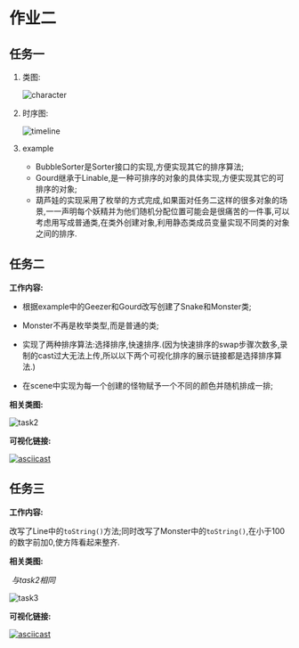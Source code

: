 # 作业二

## 任务一

1. 类图:

   ![character](https://github.com/jwork-2021/jw02-fiyqkrc/blob/master/S181860072/uml/characters.png)

2. 时序图:

   ![timeline](https://github.com/jwork-2021/jw02-fiyqkrc/blob/master/S181860072/uml/timeline.png)
   
3. example

   - BubbleSorter是Sorter接口的实现,方便实现其它的排序算法;
   - Gourd继承于Linable,是一种可排序的对象的具体实现,方便实现其它的可排序的对象;
   - 葫芦娃的实现采用了枚举的方式完成,如果面对任务二这样的很多对象的场景,一一声明每个妖精并为他们随机分配位置可能会是很痛苦的一件事,可以考虑用写成普通类,在类外创建对象,利用静态类成员变量实现不同类的对象之间的排序.

## 任务二

**工作内容:**

- 根据example中的Geezer和Gourd改写创建了Snake和Monster类;

- Monster不再是枚举类型,而是普通的类;

- 实现了两种排序算法:选择排序,快速排序.(因为快速排序的swap步骤次数多,录制的cast过大无法上传,所以以下两个可视化排序的展示链接都是选择排序算法.)

- 在scene中实现为每一个创建的怪物赋予一个不同的颜色并随机排成一排;

**相关类图:**

![task2](https://github.com/jwork-2021/jw02-fiyqkrc/blob/master/S181860072/uml/characters_task2%263.png)

**可视化链接:**

[![asciicast](https://asciinema.org/a/bI7ppj7AHtXXXNkxfOuACdCR2.svg)](https://asciinema.org/a/bI7ppj7AHtXXXNkxfOuACdCR2)

## 任务三

**工作内容:**

改写了Line中的`toString()`方法;同时改写了Monster中的`toString()`,在小于100的数字前加0,使方阵看起来整齐.

**相关类图:**

​	*与task2相同*

![task3](https://github.com/jwork-2021/jw02-fiyqkrc/blob/master/S181860072/uml/characters_task2%263.png)

**可视化链接:**

[![asciicast](https://asciinema.org/a/6SiW9mlis6kVDt40m62rWgwxN.svg)](https://asciinema.org/a/6SiW9mlis6kVDt40m62rWgwxN)

